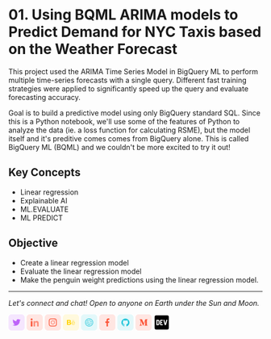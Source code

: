 # 01. Using BQML ARIMA models to Predict Demand for NYC Taxis based on the Weather Forecast

This project used the ARIMA Time Series Model in BigQuery ML to perform multiple time-series forecasts with a single query. Different fast training strategies were applied to significantly speed up the query and evaluate forecasting accuracy. 

Goal is to build a predictive model using only BigQuery standard SQL. Since this is a Python notebook, we'll use some of the features of Python to analyze the data (ie. a loss function for calculating RSME), but the model itself and it's preditive comes comes from BigQuery alone. This is called BigQuery ML (BQML) and we couldn't be more excited to try it out!

Key Concepts
------------
- Linear regression 
- Explainable AI
- ML.EVALUATE
- ML PREDICT

Objective
------------
- Create a linear regression model 
- Evaluate the linear regression model 
- Make the penguin weight predictions using the linear regression model. 

--------------------------------------------------------------------------------

_Let's connect and chat! Open to anyone on Earth under the Sun and Moon._

[![](https://github.com/paulycloud/paulycloud/blob/main/assets/twitter.png)](https://twitter.com/paulycloud) [![](https://github.com/paulycloud/paulycloud/blob/main/assets/linkedin.png)](https://www.linkedin.com/in/paulmkamau/) [![](https://github.com/paulycloud/paulycloud/blob/main/assets/insta.png)](https://www.instagram.com/paulykamau) [![](https://github.com/paulycloud/paulycloud/blob/main/assets/behance.png)](https://www.behance.net/paulycloud) [![](https://github.com/paulycloud/paulycloud/blob/main/assets/dribbble.png)](https://dribbble.com/paulycloud) [![](https://github.com/paulycloud/paulycloud/blob/main/assets/facebook.png)](https://www.facebook.com/paul.m.kamau.3/) [![](https://github.com/paulycloud/paulycloud/blob/main/assets/github.png)](https://github.com/paulycloud) [![](https://github.com/paulycloud/paulycloud/blob/main/assets/medium.png)](https://medium.com/@paulkamau) [![](https://github.com/paulycloud/paulycloud/blob/main/assets/dev.png)](https://dev.to/paulycloud)